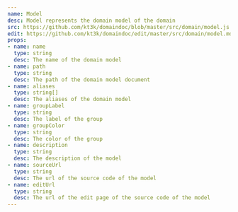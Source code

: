 ```yaml
---
name: Model
desc: Model represents the domain model of the domain
src: https://github.com/kt3k/domaindoc/blob/master/src/domain/model.js
edit: https://github.com/kt3k/domaindoc/edit/master/src/domain/model.md
props:
- name: name
  type: string
  desc: The name of the domain model
- name: path
  type: string
  desc: The path of the domain model document
- name: aliases
  type: string[]
  desc: The aliases of the domain model
- name: groupLabel
  type: string
  desc: The label of the group
- name: groupColor
  type: string
  desc: The color of the group
- name: description
  type: string
  desc: The description of the model
- name: sourceUrl
  type: string
  desc: The url of the source code of the model
- name: editUrl
  type: string
  desc: The url of the edit page of the source code of the model
---
```

